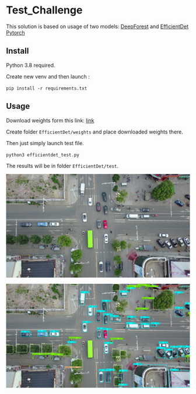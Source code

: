 # Test_Challenge

This solution is based on usage of two models: [DeepForest](https://github.com/weecology/DeepForest) and [EfficientDet Pytorch](https://github.com/zylo117/Yet-Another-EfficientDet-Pytorch)

## Install ##

Python 3.8 required.

Create new venv and then launch :

`pip install -r requirements.txt`

## Usage ##

Download weights form this link: [link](https://github.com/zylo117/Yet-Another-Efficient-Pytorch/releases/download/1.2/efficientdet-d8.pth)

Create folder `EfficientDet/weights` and place downloaded weights there.

Then just simply launch test file.

`python3 efficientdet_test.py`

The results will be in folder `EfficientDet/test`.

![Orig](https://github.com/RivkinMikhail/Tech_Challenge/blob/main/image.jpg)

![Detections](https://github.com/RivkinMikhail/Tech_Challenge/blob/main/EfficientDet/test/img_inferred_d8_this_repo_0.jpg)
